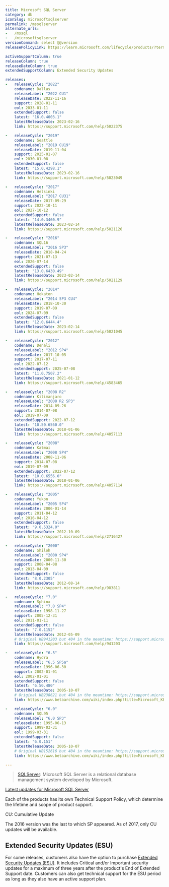 ```yaml
---
title: Microsoft SQL Server
category: db
iconSlug: microsoftsqlserver
permalink: /mssqlserver
alternate_urls:
-   /mssql
-   /microsoftsqlserver
versionCommand: select @@version
releasePolicyLink: https://learn.microsoft.com/lifecycle/products/?terms=SQL%20Server

activeSupportColumn: true
releaseColumn: true
releaseDateColumn: true
extendedSupportColumn: Extended Security Updates

releases:
-   releaseCycle: "2022"
    codename: Dallas
    releaseLabel: "2022 CU1"
    releaseDate: 2022-11-16
    support: 2028-01-11
    eol: 2033-01-11
    extendedSupport: false
    latest: "16.0.4003.1"
    latestReleaseDate: 2023-02-16
    link: https://support.microsoft.com/help/5022375

-   releaseCycle: "2019"
    codename: Seattle
    releaseLabel: "2019 CU19"
    releaseDate: 2019-11-04
    support: 2025-01-07
    eol: 2030-01-08
    extendedSupport: false
    latest: "15.0.4298.1"
    latestReleaseDate: 2023-02-16
    link: https://support.microsoft.com/help/5023049

-   releaseCycle: "2017"
    codename: Helsinki
    releaseLabel: "2017 CU31"
    releaseDate: 2017-09-29
    support: 2022-10-11
    eol: 2027-10-12
    extendedSupport: false
    latest: "14.0.3460.9"
    latestReleaseDate: 2023-02-14
    link: https://support.microsoft.com/help/5021126

-   releaseCycle: "2016"
    codename: SQL16
    releaseLabel: "2016 SP3"
    releaseDate: 2018-04-24
    support: 2021-07-13
    eol: 2026-07-14
    extendedSupport: false
    latest: "13.0.6430.49"
    latestReleaseDate: 2023-02-14
    link: https://support.microsoft.com/help/5021129

-   releaseCycle: "2014"
    codename: Hekaton
    releaseLabel: "2014 SP3 CU4"
    releaseDate: 2018-10-30
    support: 2019-07-09
    eol: 2024-07-09
    extendedSupport: false
    latest: "12.0.6444.4"
    latestReleaseDate: 2023-02-14
    link: https://support.microsoft.com/help/5021045

-   releaseCycle: "2012"
    codename: Denali
    releaseLabel: "2012 SP4"
    releaseDate: 2017-10-05
    support: 2017-07-11
    eol: 2022-07-12
    extendedSupport: 2025-07-08
    latest: "11.0.7507.2"
    latestReleaseDate: 2021-01-12
    link: https://support.microsoft.com/help/4583465

-   releaseCycle: "2008 R2"
    codename: Kilimanjaro
    releaseLabel: "2008 R2 SP3"
    releaseDate: 2014-09-26
    support: 2014-07-08
    eol: 2019-07-09
    extendedSupport: 2022-07-12
    latest: "10.50.6560.0"
    latestReleaseDate: 2018-01-06
    link: https://support.microsoft.com/help/4057113

-   releaseCycle: "2008"
    codename: Katmai
    releaseLabel: "2008 SP4"
    releaseDate: 2008-11-06
    support: 2014-07-08
    eol: 2019-07-09
    extendedSupport: 2022-07-12
    latest: "10.0.6556.0"
    latestReleaseDate: 2018-01-06
    link: https://support.microsoft.com/help/4057114

-   releaseCycle: "2005"
    codename: Yukon
    releaseLabel: "2005 SP4"
    releaseDate: 2006-01-14
    support: 2011-04-12
    eol: 2016-04-12
    extendedSupport: false
    latest: "9.0.5324.0"
    latestReleaseDate: 2012-10-09
    link: https://support.microsoft.com/help/2716427

-   releaseCycle: "2000"
    codename: Shiloh
    releaseLabel: "2000 SP4"
    releaseDate: 2000-11-30
    support: 2008-04-08
    eol: 2013-04-09
    extendedSupport: false
    latest: "8.0.2305"
    latestReleaseDate: 2012-08-14
    link: https://support.microsoft.com/help/983811

-   releaseCycle: "7.0"
    codename: Sphinx
    releaseLabel: "7.0 SP4"
    releaseDate: 1998-11-27
    support: 2005-12-31
    eol: 2011-01-11
    extendedSupport: false
    latest: "7.0.1152"
    latestReleaseDate: 2012-05-09
    # Original KB941203 but 404 in the meantime: https://support.microsoft.com/help/948113
    link: https://support.microsoft.com/help/941203

-   releaseCycle: "6.5"
    codename: Hydra
    releaseLabel: "6.5 SP5a"
    releaseDate: 1996-06-30
    support: 2002-01-01
    eol: 2002-01-01
    extendedSupport: false
    latest: "6.50.480"
    latestReleaseDate: 2005-10-07
    # Original KB238621 but 404 in the meantime: https://support.microsoft.com/help/238621
    link: https://www.betaarchive.com/wiki/index.php?title=Microsoft_KB_Archive/238621

-   releaseCycle: "6.0"
    codename: SQL95
    releaseLabel: "6.0 SP3"
    releaseDate: 1995-06-13
    support: 1999-03-31
    eol: 1999-03-31
    extendedSupport: false
    latest: "6.0.151"
    latestReleaseDate: 2005-10-07
    # Original KB152616 but 404 in the meantime: https://support.microsoft.com/help/152616
    link: https://www.betaarchive.com/wiki/index.php?title=Microsoft_KB_Archive/152616

---
```


>[SQLServer](https://www.microsoft.com/sql-server/): Microsoft SQL Server is a relational database management system developed by Microsoft.

[Latest updates for Microsoft SQL Server](https://learn.microsoft.com/sql/database-engine/install-windows/latest-updates-for-microsoft-sql-server)

Each of the products has its own Technical Support Policy, which determine the lifetime and scope of product support.

CU: Cumulative Update

The 2016 version was the last to which SP appeared. As of 2017, only CU updates will be available.

## Extended Security Updates (ESU)

For some releases, customers also have the option to purchase [Extended Security Updates (ESU)](https://learn.microsoft.com/lifecycle/faq/extended-security-updates). It includes Critical and/or Important security updates for a maximum of three years after the product's End of Extended Support date. Customers can also get technical support for the ESU period as long as they also have an active support plan.
